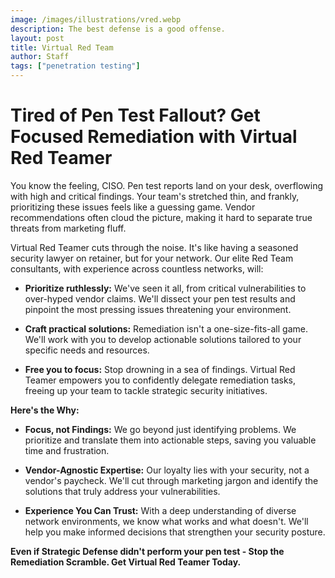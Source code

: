 ```yaml
---
image: /images/illustrations/vred.webp
description: The best defense is a good offense.
layout: post
title: Virtual Red Team
author: Staff
tags: ["penetration testing"]
---
```



# Tired of Pen Test Fallout? Get Focused Remediation with Virtual Red Teamer


You know the feeling, CISO. Pen test reports land on your desk, overflowing with high and critical findings. Your team's stretched thin, and frankly, prioritizing these issues feels like a guessing game. Vendor recommendations often cloud the picture, making it hard to separate true threats from marketing fluff.

 

Virtual Red Teamer cuts through the noise. It's like having a seasoned security lawyer on retainer, but for your network. Our elite Red Team consultants, with experience across countless networks, will:

 

-   **Prioritize ruthlessly:**  We've seen it all, from critical vulnerabilities to over-hyped vendor claims. We'll dissect your pen test results and pinpoint the most pressing issues threatening your environment.

-   **Craft practical solutions:**  Remediation isn't a one-size-fits-all game. We'll work with you to develop actionable solutions tailored to your specific needs and resources.

-   **Free you to focus:**  Stop drowning in a sea of findings. Virtual Red Teamer empowers you to confidently delegate remediation tasks, freeing up your team to tackle strategic security initiatives.

 

**Here's the Why:**

 

-   **Focus, not Findings:**  We go beyond just identifying problems. We prioritize and translate them into actionable steps, saving you valuable time and frustration.

-   **Vendor-Agnostic Expertise:**  Our loyalty lies with your security, not a vendor's paycheck. We'll cut through marketing jargon and identify the solutions that truly address your vulnerabilities.

-   **Experience You Can Trust:**  With a deep understanding of diverse network environments, we know what works and what doesn't. We'll help you make informed decisions that strengthen your security posture.

 

**Even if Strategic Defense didn't perform your pen test - Stop the Remediation Scramble. Get Virtual Red Teamer Today.**
